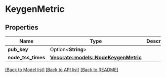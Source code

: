 # KeygenMetric

## Properties

Name | Type | Description | Notes
------------ | ------------- | ------------- | -------------
**pub_key** | Option<**String**> |  | [optional]
**node_tss_times** | [**Vec<crate::models::NodeKeygenMetric>**](NodeKeygenMetric.md) |  | 

[[Back to Model list]](../README.md#documentation-for-models) [[Back to API list]](../README.md#documentation-for-api-endpoints) [[Back to README]](../README.md)


